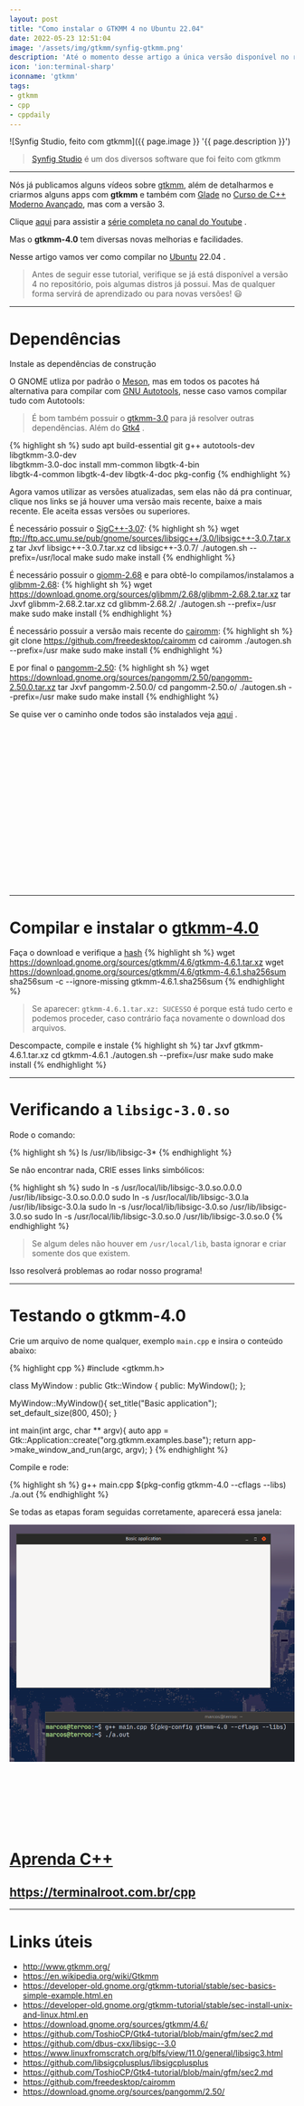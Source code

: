 ```yaml
---
layout: post
title: "Como instalar o GTKMM 4 no Ubuntu 22.04"
date: 2022-05-23 12:51:04
image: '/assets/img/gtkmm/synfig-gtkmm.png'
description: 'Até o momento desse artigo a única versão disponível no repositório é 3.0 .'
icon: 'ion:terminal-sharp'
iconname: 'gtkmm'
tags:
- gtkmm
- cpp
- cppdaily
---
```


![Synfig Studio, feito com gtkmm]({{ page.image }} '{{ page.description }}')
> [Synfig Studio](https://www.synfig.org/) é um dos diversos software que foi feito com gtkmm

---

Nós já publicamos alguns vídeos sobre [gtkmm](https://terminalroot.com.br/tags#gtkmm), além de detalharmos e criarmos alguns apps com **gtkmm** e também com [Glade](https://terminalroot.com.br/2016/11/blog-linux-crie-aplicacoes-graficas-no-linux-com-glade.html) no [Curso de C++ Moderno Avançado](https://terminalroot.com.br/cpp), mas com a versão 3. 

Clique [aqui](https://www.youtube.com/watch?v=83vtYDbvB1Q&list=PLUJBQEDDLNclqDgPBN9Y2iHPqUBiDEcZc) para assistir a [série completa no canal do Youtube](https://www.youtube.com/watch?v=83vtYDbvB1Q&list=PLUJBQEDDLNclqDgPBN9Y2iHPqUBiDEcZc) .

Mas o **gtkmm-4.0** tem diversas novas melhorias e facilidades.

Nesse artigo vamos ver como compilar no [Ubuntu](https://terminalroot.com.br/tags#ubuntu) 22.04 .
> Antes de seguir esse tutorial, verifique se já está disponível a versão 4 no repositório, pois algumas distros já possui. Mas de qualquer forma servirá de aprendizado ou para novas versões! 😃 

---

# Dependências
Instale as dependências de construção

O GNOME utliza por padrão o [Meson](https://terminalroot.com.br/tags#meson), mas em todos os pacotes há alternativa para compilar com [GNU Autotools](https://terminalroot.com.br/tags#autotools), nesse caso vamos compilar tudo com Autotools:
> É bom também possuir o [gtkmm-3.0](https://terminalroot.com.br/tags#gtkmm) para já resolver outras dependências. Além do [Gtk4](https://www.gtk.org/) .

{% highlight sh %}
sudo apt build-essential git g++ autotools-dev libgtkmm-3.0-dev \
         libgtkmm-3.0-doc install mm-common libgtk-4-bin \
         libgtk-4-common libgtk-4-dev libgtk-4-doc pkg-config
{% endhighlight %}

Agora vamos utilizar as versões atualizadas, sem elas não dá pra continuar, clique nos links se já houver uma versão mais recente, baixe a mais recente. Ele aceita essas versões ou superiores.

É necessário possuir o [SigC++-3.07](https://github.com/dbus-cxx/libsigc--3.0):
{% highlight sh %}
wget ftp://ftp.acc.umu.se/pub/gnome/sources/libsigc++/3.0/libsigc++-3.0.7.tar.xz
tar Jxvf libsigc++-3.0.7.tar.xz
cd libsigc++-3.0.7/
./autogen.sh --prefix=/usr/local
make
sudo make install
{% endhighlight %}

É necessário possuir o [giomm-2.68](https://gitlab.gnome.org/GNOME/glibmm) e para obtê-lo compilamos/instalamos a [glibmm-2.68](https://gitlab.gnome.org/GNOME/glibmm):
{% highlight sh %}
wget https://download.gnome.org/sources/glibmm/2.68/glibmm-2.68.2.tar.xz
tar Jxvf glibmm-2.68.2.tar.xz
cd glibmm-2.68.2/
./autogen.sh --prefix=/usr
make
sudo make install
{% endhighlight %}

É necessário possuir a versão mais recente do [cairomm](https://github.com/freedesktop/cairomm):
{% highlight sh %}
git clone https://github.com/freedesktop/cairomm
cd cairomm
./autogen.sh --prefix=/usr
make
sudo make install
{% endhighlight %}

E por final o [pangomm-2.50](https://download.gnome.org/sources/pangomm/2.50/):
{% highlight sh %}
wget https://download.gnome.org/sources/pangomm/2.50/pangomm-2.50.0.tar.xz
tar Jxvf pangomm-2.50.0/
cd pangomm-2.50.o/
./autogen.sh --prefix=/usr
make
sudo make install
{% endhighlight %}

Se quise ver o caminho onde todos são instalados veja [aqui](https://gist.github.com/terroo/812d4cc385e64058d7f23341fb857aa8) .


<!-- SQUARE - GAMES ROOT -->
<script async src="//pagead2.googlesyndication.com/pagead/js/adsbygoogle.js"></script>
<ins class="adsbygoogle"
style="display:inline-block;width:336px;height:280px"
data-ad-client="ca-pub-2838251107855362"
data-ad-slot="5351066970"></ins>
<script>
(adsbygoogle = window.adsbygoogle || []).push({});
</script>

---

# Compilar e instalar o [gtkmm-4.0](http://www.gtkmm.org/)

Faça o download e verifique a [hash](https://terminalroot.com.br/tags#hash)
{% highlight sh %}
wget https://download.gnome.org/sources/gtkmm/4.6/gtkmm-4.6.1.tar.xz
wget https://download.gnome.org/sources/gtkmm/4.6/gtkmm-4.6.1.sha256sum
sha256sum -c --ignore-missing gtkmm-4.6.1.sha256sum
{% endhighlight %}
> Se aparecer: `gtkmm-4.6.1.tar.xz: SUCESSO` é porque está tudo certo e podemos proceder, caso contrário faça novamente o download dos arquivos.

Descompacte, compile e instale
{% highlight sh %}
tar Jxvf gtkmm-4.6.1.tar.xz
cd gtkmm-4.6.1
./autogen.sh --prefix=/usr
make
sudo make install
{% endhighlight %}

---

# Verificando a `libsigc-3.0.so`
Rode o comando:

{% highlight sh %}
ls /usr/lib/libsigc-3*
{% endhighlight %}

Se não encontrar nada, CRIE esses links simbólicos:

{% highlight sh %}
sudo ln -s /usr/local/lib/libsigc-3.0.so.0.0.0 /usr/lib/libsigc-3.0.so.0.0.0
sudo ln -s /usr/local/lib/libsigc-3.0.la /usr/lib/libsigc-3.0.la
sudo ln -s /usr/local/lib/libsigc-3.0.so /usr/lib/libsigc-3.0.so
sudo ln -s /usr/local/lib/libsigc-3.0.so.0 /usr/lib/libsigc-3.0.so.0
{% endhighlight %}
> Se algum deles não houver em `/usr/local/lib`, basta ignorar e criar somente dos que existem.

Isso resolverá problemas ao rodar nosso programa!

---

# Testando o gtkmm-4.0
Crie um arquivo de nome qualquer, exemplo `main.cpp` e insira o conteúdo abaixo:

{% highlight cpp %}
#include <gtkmm.h>

class MyWindow : public Gtk::Window {
public:
  MyWindow();
};

MyWindow::MyWindow(){
  set_title("Basic application");
  set_default_size(800, 450);
}

int main(int argc, char ** argv){
  auto app = Gtk::Application::create("org.gtkmm.examples.base");
  return app->make_window_and_run<MyWindow>(argc, argv);
}
{% endhighlight %}

Compile e rode:

{% highlight sh %}
g++ main.cpp $(pkg-config gtkmm-4.0 --cflags --libs)
./a.out
{% endhighlight %}

Se todas as etapas foram seguidas corretamente, aparecerá essa janela:

![gtkmm-4.0 running](/assets/img/gtkmm/gtkmm-4-running.png) 

<!-- MINI ADS -->
<script async src="//pagead2.googlesyndication.com/pagead/js/adsbygoogle.js"></script>
<!-- Games Root -->
<ins class="adsbygoogle"
style="display:inline-block;width:730px;height:95px"
data-ad-client="ca-pub-2838251107855362"
data-ad-slot="5351066970"></ins>
<script>
(adsbygoogle = window.adsbygoogle || []).push({});
</script>

# [Aprenda C++](https://terminalroot.com.br/cpp)
## <https://terminalroot.com.br/cpp>

---

# Links úteis
+ <http://www.gtkmm.org/>
+ <https://en.wikipedia.org/wiki/Gtkmm>
+ <https://developer-old.gnome.org/gtkmm-tutorial/stable/sec-basics-simple-example.html.en>
+ <https://developer-old.gnome.org/gtkmm-tutorial/stable/sec-install-unix-and-linux.html.en>
+ <https://download.gnome.org/sources/gtkmm/4.6/>
+ <https://github.com/ToshioCP/Gtk4-tutorial/blob/main/gfm/sec2.md>
+ <https://github.com/dbus-cxx/libsigc--3.0>
+ <https://www.linuxfromscratch.org/blfs/view/11.0/general/libsigc3.html>
+ <https://github.com/libsigcplusplus/libsigcplusplus>
+ <https://github.com/ToshioCP/Gtk4-tutorial/blob/main/gfm/sec2.md>
+ <https://github.com/freedesktop/cairomm>
+ <https://download.gnome.org/sources/pangomm/2.50/>



